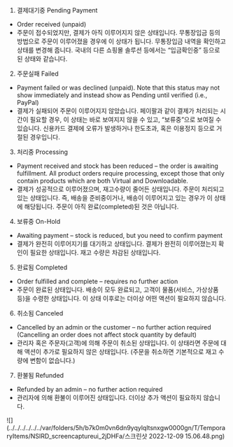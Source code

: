 1. 결제대기중 Pending Payment
- Order received (unpaid) <br>
- 주문이 접수되었지만, 결제가 아직 이루어지지 않은 상태입니다. 무통장입금 등의 방법으로 주문이 이루어졌을 경우에 이 상태가 됩니다. 무통장입금 내역을 확인하고 상태를 변경해 줍니다. 국내의 다른 쇼핑몰 솔루션 등에서는 “입금확인중” 등으로 된 상태와 같습니다.
2. 주문실패 Failed
- Payment failed or was declined (unpaid). Note that this status may not show immediately and instead show as Pending until verified (i.e., PayPal)
- 결제가 실패되어 주문이 이루어지지 않았습니다. 페이팔과 같이 결제가 처리되는 시간이 필요할 경우, 이 상태는 바로 보여지지 않을 수 있고, “보류중”으로 보여질 수 있습니다. 신용카드 결제에 오류가 발생하거나 한도초과, 혹은 이용정지 등으로 거절된 경우입니다.
3. 처리중 Processing
- Payment received and stock has been reduced – the order is awaiting fulfillment. All product orders require processing, except those that only contain products which are both Virtual and Downloadable.
- 결제가 성공적으로 이루어졌으며, 재고수량이 줄어든 상태입니다. 주문이 처리되고 있는 상태입니다. 즉, 배송을 준비중이거나, 배송이 이루어지고 있는 경우가 이 상태에 해당됩니다. 주문이 아직 완료(completed)된 것은 아닙니다.
4. 보류중 On-Hold
- Awaiting payment – stock is reduced, but you need to confirm payment
- 결제가 완전히 이루어지기를 대기하고 상태입니다. 결제가 완전히 이루어졌는지 확인이 필요한 상태입니다. 재고 수량은 차감된 상태입니다.
5. 완료됨 Completed
- Order fulfilled and complete – requires no further action
- 주문이 완료된 상태입니다. 배송이 모두 완료되고, 고객이 물품(서비스, 가상상품 등)을 수령한 상태입니다. 이 상태 이후로는 더이상 어떤 액션이 필요하지 않습니다.
6. 취소됨 Canceled
- Cancelled by an admin or the customer – no further action required (Cancelling an order does not affect stock quantity by default)
- 관리자 혹은 주문자(고객)에 의해 주문이 취소된 상태입니다. 이 상태라면 주문에 대해 액션이 추가로 필요하지 않은 상태입니다. (주문을 취소하면 기본적으로 재고 수량에 변함이 없습니다.)
7. 환불됨 Refunded
- Refunded by an admin – no further action required
- 관리자에 의해 환불이 이루어진 상태입니다. 더이상 추가 액션이 필요하지 않습니다.

![](../../../../../../var/folders/5h/b7k0m0vn6dn9yqylqltsnxgw0000gn/T/TemporaryItems/NSIRD_screencaptureui_2jDHFa/스크린샷 2022-12-09 15.06.48.png)